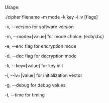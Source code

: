 Usage:

./cipher filename -m mode -k key -i iv [flags]

-v, --version for software version

-m, --mode=[value] for mode choice. (ecb/cbc)

-e, --enc flag for encryption mode

-d, --dec flag for decryption mode

-k, --key=[value] for key init

-i, --iv=[value] for initialization vector

-g, --debug for debug values

-t, --time for timing